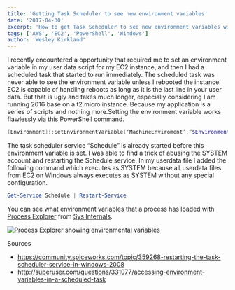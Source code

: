 ```yaml
---
title: 'Getting Task Scheduler to see new environment variables'
date: '2017-04-30'
excerpt: 'How to get Task Scheduler to see new environment variables without a reboot'
tags: ['AWS', 'EC2', 'PowerShell', 'Windows']
author: 'Wesley Kirkland'
---
```


I recently encountered a opportunity that required me to set an environment variable in my user data script for my EC2 instance, and then I had a scheduled task that started to run immediately. The scheduled task was never able to see the environment variable unless I rebooted the instance. EC2 is capable of handling reboots as long as it is the last line in your user data. But that is ugly and takes much longer, especially considering I am running 2016 base on a t2.micro instance. Because my application is a series of scripts and nothing more.Setting the environment variable works flawlessly via this PowerShell command.

```powershell
[Environment]::SetEnvironmentVariable(‘MachineEnviroment’,”$Environment”,’Machine’)
```

The task scheduler service “Schedule” is already started before this environment variable is set. I was able to find a trick of abusing the SYSTEM account and restarting the Schedule service. In my userdata file I added the following command which executes as SYSTEM because all userdata files from EC2 on Windows always executes as SYSTEM without any special configuration.

```powershell
Get-Service Schedule | Restart-Service
```

You can see what environment variables that a process has loaded with [Process Explorer](https://technet.microsoft.com/en-us/sysinternals/processexplorer.aspx) from [Sys Internals](https://technet.microsoft.com/en-us/sysinternals/bb545021.aspx).

![Process Explorer showing environmental variables](/images/blog/2017/getting-task-scheduler-to-see-new-environment-variables/process_explorer_environment_variables.png 'Process Explorer showing environmental variables')

Sources

- https://community.spiceworks.com/topic/359268-restarting-the-task-scheduler-service-in-windows-2008
- http://superuser.com/questions/331077/accessing-environment-variables-in-a-scheduled-task
